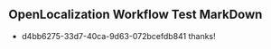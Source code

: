## OpenLocalization Workflow Test MarkDown
* d4bb6275-33d7-40ca-9d63-072bcefdb841 thanks!

<!--HONumber=Sep16_HO1-->


